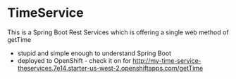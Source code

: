 # TimeService
This is a Spring Boot Rest Services which is offering a single web method of getTime
* stupid and simple enough to understand Spring Boot
* deployed to OpenShift - check it on for http://my-time-service-theservices.7e14.starter-us-west-2.openshiftapps.com/getTime
 

